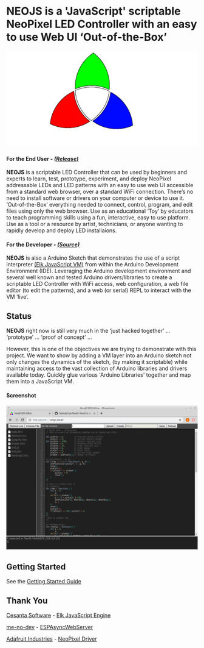 # **NEOJS** is a 'JavaScript' scriptable NeoPixel LED Controller with an easy to use Web UI ‘Out-of-the-Box’
![Image of NeoJS Logo](/logo.png)

#### For the End User - [*(Release)*](https://github.com/MelodyToys/NEOJS/releases)
**NEOJS** is a scriptable LED Controller that can be used by beginners and experts to learn, test, prototype, experiment, and deploy NeoPixel addressable LEDs and LED patterns with an easy to use web UI accessible from a standard web browser, over a standard WiFi connection. There’s no need to install software or drivers on your computer or device to use it. ‘Out-of-the-Box’ everything needed to connect, control, program, and edit files using only the web browser. Use as an educational ‘Toy’  by educators to teach programming skills using a fun, interactive, easy to use platform. Use as a tool or a resource by artist, technicians, or anyone wanting to rapidly develop and deploy LED installaions.
  
#### For the Developer - [*(Source)*](https://github.com/MelodyToys/NEOJS)
**NEOJS** is also a Arduino Sketch that demonstrates the use of a script interpreter [(Elk JavaScript VM)](https://github.com/cesanta/elk) from within the Arduino Development Environment (IDE). Leveraging the Arduino development environment and several well known and tested Arduino drivers/libraries to create a scriptable LED Controller with WiFi access, web configuration, a web file editor (to edit the patterns), and a web (or serial) REPL to interact with the VM ‘live’. 

## Status
**NEOJS** right now is still very much in the ‘just hacked together’ … ‘prototype’ … ‘proof of concept’ …  

However, this is one of the objectives we are trying to demonstrate with this project. We want to show by adding a VM layer into an Arduino sketch not only changes the dynamics of the sketch, (by making it scriptable) while maintaining access to the vast collection of Arduino libraries and drivers available today. Quickly glue various 'Arduino Libraries' together and map them into a JavaScript VM.

#### Screenshot
[![Image of NEOJS Screenshot](/Screenshot.png)](https://github.com/MelodyToys/NEOJS/blob/master/Screenshot.png)

## Getting Started
See the [Getting Started Guide](https://github.com/MelodyToys/NEOJS/blob/master/GetStarted.md)

## Thank You
[Cesanta Software](https://cesanta.com/) - [Elk JavaScript Engine](https://github.com/cesanta/elk)

[me-no-dev](https://github.com/me-no-dev) - [ESPAsyncWebServer](https://github.com/me-no-dev/ESPAsyncWebServer)

[Adafruit Industries](http://adafruit.com/) - [NeoPixel Driver](https://github.com/adafruit/Adafruit_NeoPixel)


